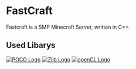 FastCraft 
===========

Fastcraft is a SMP Minecraft Server, written in C++.


Used Libarys
-----------



<a href="http://pocoproject.org/" target="_blank"><img src="http://a.fsdn.com/con/icons/po/poco@sf.net/poco.png" alt="POCO Logo" title="POCO Logo"/></a>      <a href="http://zlib.net/" target="_blank"><img src="http://upload.wikimedia.org/wikipedia/commons/thumb/5/5f/Zlib_3D_green.png/64px-Zlib_3D_green.png" alt="Zlib Logo" title="POCO Logo"/></a>     <a href="http://www.khronos.org/opencl/" target="_blank"><img src="http://developer.nvidia.com/sites/default/files/imagecache/250-250/akamai/cuda/images/OpenCL_mini.png" alt="openCL Logo" title="openCL Logo"/></a>        
